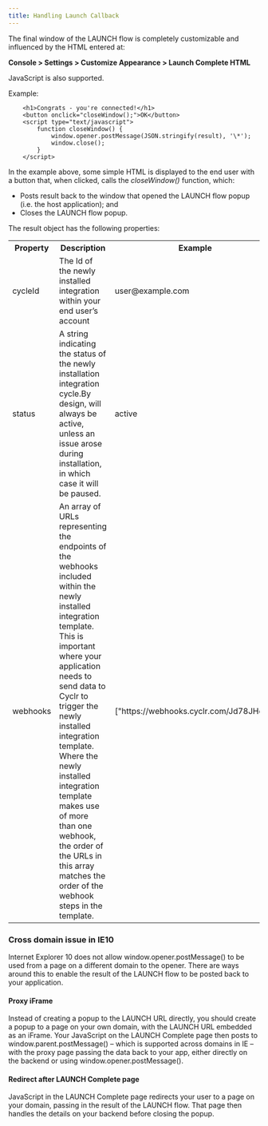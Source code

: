 ```yaml
---
title: Handling Launch Callback
---
```


The final window of the LAUNCH flow is completely customizable and influenced by the HTML entered at:

**Console > Settings > Customize Appearance > Launch Complete HTML**

JavaScript is also supported.

Example:
```
    <h1>Congrats - you're connected!</h1>
    <button onclick="closeWindow();">OK</button>
    <script type="text/javascript"> 
        function closeWindow() {
            window.opener.postMessage(JSON.stringify(result), '\*');
            window.close(); 
        }
    </script>
```

In the example above, some simple HTML is displayed to the end user with a button that, when clicked, calls the _closeWindow()_ function, which:

*   Posts result back to the window that opened the LAUNCH flow popup (i.e. the host application); and
*   Closes the LAUNCH flow popup.

The result object has the following properties:

<table>
    <tr>
        <th>Property</th>
        <th>Description</th>
        <th>Example</th>
    </tr>
    <tr>
        <td>cycleId</td>
        <td>The Id of the newly installed integration within your end user’s account</td>
        <td>user@example.com</td>
    </tr>
    <tr>
        <td>status</td>
        <td>A string indicating the status of the newly installation integration cycle.By design, will always be active, unless an issue arose during installation, in which case it will be paused.</td>
        <td>active</td>
    </tr>
    <tr>
        <td>webhooks</td>
        <td>An array of URLs representing the endpoints of the webhooks included within the newly installed integration template.
This is important where your application needs to send data to Cyclr to trigger the newly installed integration template.
Where the newly installed integration template makes use of more than one webhook, the order of the URLs in this array matches the order of the webhook steps in the template.</td>
        <td>["https://webhooks.cyclr.com/Jd78JHd9"]</td>
    </tr>
</table>

### Cross domain issue in IE10

Internet Explorer 10 does not allow window.opener.postMessage() to be used from a page on a different domain to the opener. There are ways around this to enable the result of the LAUNCH flow to be posted back to your application.

#### **Proxy iFrame**

Instead of creating a popup to the LAUNCH URL directly, you should create a popup to a page on your own domain, with the LAUNCH URL embedded as an iFrame. Your JavaScript on the LAUNCH Complete page then posts to window.parent.postMessage() – which is supported across domains in IE – with the proxy page passing the data back to your app, either directly on the backend or using window.opener.postMessage().

#### **Redirect after LAUNCH Complete page**

JavaScript in the LAUNCH Complete page redirects your user to a page on your domain, passing in the result of the LAUNCH flow. That page then handles the details on your backend before closing the popup.